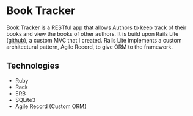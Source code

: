 # Book Tracker

Book Tracker is a RESTful app that allows Authors to keep track of their books and view the books of other authors. It is build upon Rails Lite ([github](http://github.com/thomasjohnhopkins/RailsLite)), a custom MVC that I created. Rails Lite implements a custom architectural pattern, Agile Record, to give ORM to the framework.



## Technologies
* Ruby
* Rack
* ERB
* SQLite3
* Agile Record (Custom ORM)
